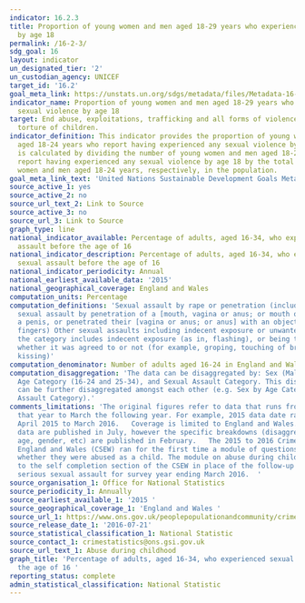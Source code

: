 ```yaml
---
indicator: 16.2.3
title: Proportion of young women and men aged 18-29 years who experienced sexual violence
  by age 18
permalink: /16-2-3/
sdg_goal: 16
layout: indicator
un_designated_tier: '2'
un_custodian_agency: UNICEF
target_id: '16.2'
goal_meta_link: https://unstats.un.org/sdgs/metadata/files/Metadata-16-02-03.pdf
indicator_name: Proportion of young women and men aged 18-29 years who experienced
  sexual violence by age 18
target: End abuse, exploitations, trafficking and all forms of violence against and
  torture of children.
indicator_definition: This indicator provides the proportion of young women and men
  aged 18-24 years who report having experienced any sexual violence by age 18. It
  is calculated by dividing the number of young women and men aged 18-24 years who
  report having experienced any sexual violence by age 18 by the total number of young
  women and men aged 18-24 years, respectively, in the population.
goal_meta_link_text: 'United Nations Sustainable Development Goals Metadata: 16.2.3'
source_active_1: yes
source_active_2: no
source_url_text_2: Link to Source
source_active_3: no
source_url_3: Link to Source
graph_type: line
national_indicator_available: Percentage of adults, aged 16-34, who experienced sexual
  assault before the age of 16
national_indicator_description: Percentage of adults, aged 16-34, who experienced
  sexual assault before the age of 16
national_indicator_periodicity: Annual
national_earliest_available_data: '2015'
national_geographical_coverage: England and Wales
computation_units: Percentage
computation_definitions: 'Sexual assault by rape or penetration (including attempts):
  sexual assault by penetration of a [mouth, vagina or anus; or mouth or anus] with
  a penis, or penetrated their [vagina or anus; or anus] with an object (including
  fingers) Other sexual assaults including indecent exposure or unwanted touching:
  the category includes indecent exposure (as in, flashing), or being touched sexually
  whether it was agreed to or not (for example, groping, touching of breasts or bottom,
  kissing)'
computation_denominator: Number of adults aged 16-24 in England and Wales
computation_disaggregation: 'The data can be disaggregated by: Sex (Male and Female),
  Age Category (16-24 and 25-34), and Sexual Assault Category. This disaggregation
  can be further disaggregated amongst each other (e.g. Sex by Age Category by Sexual
  Assault Category).'
comments_limitations: 'The original figures refer to data that runs from April of
  that year to March the following year. For example, 2015 data date range is from
  April 2015 to March 2016.   Coverage is limited to England and Wales.   The headline
  data are published in July, however the specific breakdowns (disaggregation’s, i.e.
  age, gender, etc) are published in February.   The 2015 to 2016 Crime Survey for
  England and Wales (CSEW) ran for the first time a module of questions asking adults
  whether they were abused as a child. The module on abuse during childhood was added
  to the self completion section of the CSEW in place of the follow-up questions on
  serious sexual assault for survey year ending March 2016.  '
source_organisation_1: Office for National Statistics
source_periodicity_1: Annually
source_earliest_available_1: '2015 '
source_geographical_coverage_1: 'England and Wales '
source_url_1: https://www.ons.gov.uk/peoplepopulationandcommunity/crimeandjustice/datasets/abuseduringchildhoodappendixtables
source_release_date_1: '2016-07-21'
source_statistical_classification_1: National Statistic
source_contact_1: crimestatistics@ons.gsi.gov.uk
source_url_text_1: Abuse during childhood
graph_title: 'Percentage of adults, aged 16-34, who experienced sexual assault before
  the age of 16 '
reporting_status: complete
admin_statistical_classification: National Statistic
---
```

